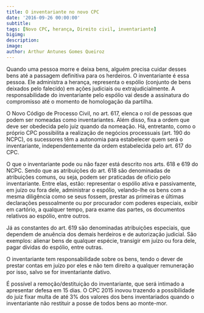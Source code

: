 ```yaml
---
title: O inventariante no novo CPC
date: '2016-09-26 00:00:00'
subtitle: 
tags: [Novo CPC, herança, Direito civil, inventariante]
bigimg:
description: 
image: 
author: Arthur Antunes Gomes Queiroz
---
```

Quando uma pessoa morre e deixa bens, alguém precisa cuidar desses bens até a passagem definitiva para os herdeiros. O inventariante é essa pessoa. Ele administra a herança, representa o espólio (conjunto de bens deixados pelo falecido) em ações judiciais ou extrajudicialmente. A responsabilidade do inventariante pelo espólio vai desde a assinatura do compromisso até o momento de homologação da partilha. 

O Novo Código de Processo Civil, no art. 617, elenca o rol de pessoas que podem ser nomeadas como inventariantes. Além disso, fixa a ordem que deve ser obedecida pelo juiz quando da nomeação. Há, entretanto, como o próprio CPC possibilita a realização de negócios processuais (art. 190 do NCPC), os sucessores têm a autonomia para estabelecer quem será o inventariante, independentemente da ordem estabelecida pelo art. 617 do CPC.

O que o inventariante pode ou não fazer está descrito nos arts. 618 e 619 do NCPC. Sendo que as atribuições do art. 618 são denominadas de atribuições comuns, ou seja, podem ser praticadas de ofício pelo inventariante. Entre elas, estão: representar o espólio ativa e passivamente, em juízo ou fora dele, administrar o espólio, velando-lhe os bens com a mesma diligência como se seus fossem, prestar as primeiras e últimas declarações pessoalmente ou por procurador com poderes especiais,  exibir em cartório, a qualquer tempo, para exame das partes, os documentos relativos ao espólio, entre outros.

Já as constantes do art. 619 são denominadas atribuições especiais, que dependem de anuência dos demais herdeiros e de autorização judicial. São exemplos: alienar bens de qualquer espécie, transigir em juízo ou fora dele, pagar dívidas do espólio, entre outras. 

O inventariante tem responsabilidade sobre os bens, tendo o dever de prestar contas em juízo por eles e não tem direito a qualquer remuneração por isso, salvo se for inventariante dativo. 

É possível a remoção/destituição do inventariante, que será intimado a apresentar defesa em 15 dias. O CPC 2015 inovou trazendo a possibilidade do juiz fixar multa de até 3% dos valores dos bens inventariados quando o inventariante não restituir a posse de todos bens ao monte-mor. 

